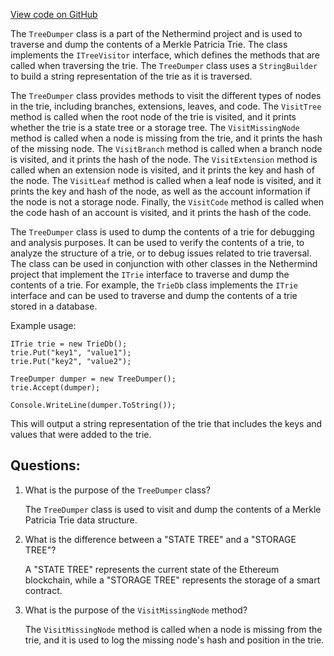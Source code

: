 [View code on GitHub](https://github.com/NethermindEth/nethermind/src/Nethermind/Nethermind.Trie/TreeDumper.cs)

The `TreeDumper` class is a part of the Nethermind project and is used to traverse and dump the contents of a Merkle Patricia Trie. The class implements the `ITreeVisitor` interface, which defines the methods that are called when traversing the trie. The `TreeDumper` class uses a `StringBuilder` to build a string representation of the trie as it is traversed.

The `TreeDumper` class provides methods to visit the different types of nodes in the trie, including branches, extensions, leaves, and code. The `VisitTree` method is called when the root node of the trie is visited, and it prints whether the trie is a state tree or a storage tree. The `VisitMissingNode` method is called when a node is missing from the trie, and it prints the hash of the missing node. The `VisitBranch` method is called when a branch node is visited, and it prints the hash of the node. The `VisitExtension` method is called when an extension node is visited, and it prints the key and hash of the node. The `VisitLeaf` method is called when a leaf node is visited, and it prints the key and hash of the node, as well as the account information if the node is not a storage node. Finally, the `VisitCode` method is called when the code hash of an account is visited, and it prints the hash of the code.

The `TreeDumper` class is used to dump the contents of a trie for debugging and analysis purposes. It can be used to verify the contents of a trie, to analyze the structure of a trie, or to debug issues related to trie traversal. The class can be used in conjunction with other classes in the Nethermind project that implement the `ITrie` interface to traverse and dump the contents of a trie. For example, the `TrieDb` class implements the `ITrie` interface and can be used to traverse and dump the contents of a trie stored in a database. 

Example usage:

```
ITrie trie = new TrieDb();
trie.Put("key1", "value1");
trie.Put("key2", "value2");

TreeDumper dumper = new TreeDumper();
trie.Accept(dumper);

Console.WriteLine(dumper.ToString());
```

This will output a string representation of the trie that includes the keys and values that were added to the trie.
## Questions: 
 1. What is the purpose of the `TreeDumper` class?
    
    The `TreeDumper` class is used to visit and dump the contents of a Merkle Patricia Trie data structure.

2. What is the difference between a "STATE TREE" and a "STORAGE TREE"?
    
    A "STATE TREE" represents the current state of the Ethereum blockchain, while a "STORAGE TREE" represents the storage of a smart contract.

3. What is the purpose of the `VisitMissingNode` method?
    
    The `VisitMissingNode` method is called when a node is missing from the trie, and it is used to log the missing node's hash and position in the trie.